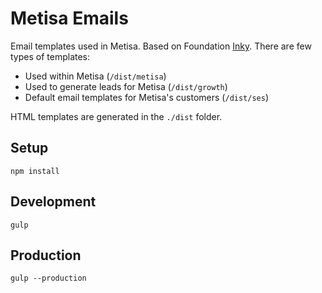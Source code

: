 # Metisa Emails

Email templates used in Metisa. Based on Foundation [Inky](https://foundation.zurb.com/emails/docs/inky.html). There are few types of templates:

* Used within Metisa (`/dist/metisa`)
* Used to generate leads for Metisa (`/dist/growth`)
* Default email templates for Metisa's customers (`/dist/ses`)

HTML templates are generated in the `./dist` folder.

## Setup

```
npm install
```

## Development

```
gulp
```

## Production

```
gulp --production
```